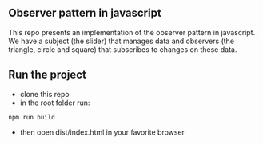 ## Observer pattern in javascript

This repo presents an implementation of the observer pattern in javascript. We have a subject (the slider) that manages data and observers (the triangle, circle and square) that subscribes to changes on these data.

## Run the project

- clone this repo
- in the root folder run:

```
npm run build
```

- then open dist/index.html in your favorite browser

